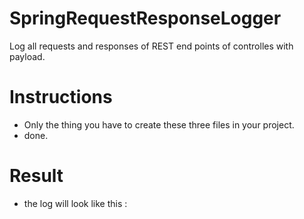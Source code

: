 # SpringRequestResponseLogger
Log all requests and responses of REST end points of controlles with payload.

# Instructions
- Only the thing you have to create these three files in your project.
- done.

# Result
- the log will look like this :